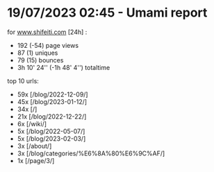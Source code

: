 # 19/07/2023 02:45 - Umami report
for www.shifeiti.com [24h] :

 - 192 (-54) page views
 - 87 (1) uniques
 - 79 (15) bounces
 - 3h 10' 24'' (-1h 48' 4'') totaltime


top 10 urls:
 - 59x [/blog/2022-12-09/]
 - 45x [/blog/2023-01-12/]
 - 34x [/]
 - 21x [/blog/2022-12-22/]
 - 6x [/wiki/]
 - 5x [/blog/2022-05-07/]
 - 5x [/blog/2023-02-03/]
 - 3x [/about/]
 - 3x [/blog/categories/%E6%8A%80%E6%9C%AF/]
 - 1x [/page/3/]



